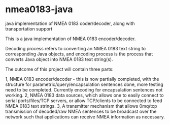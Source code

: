 nmea0183-java
=============

java implementation of NMEA 0183 coder/decoder, along with transportation support

This is a java implementation of NMEA 0183 encoder/decoder.

Decoding process refers to converting an NMEA 0183 text string to corresponding Java objects, and 
encoding process is the process that converts Java object into NMEA 0183 text string(s).

The outcome of this project will contain three parts:

1, NMEA 0183 encoder/decoder - this is now partially completed, with the structure for parametric/query/encapsulation
   sentences done, more testing need to be completed. Currently encoding for encapsulation sentences not working.
2, NMEA 0183 data sources, which allows one to easily connect to serial ports/files/TCP servers, or allow TCP/clients
   to be connected to feed NMEA 0183 text strings.
3, A transmitter mechanism that allows 0mq/tcp transmission of decoded/raw NMEA sentences to be broadcast over the network
   such that applications can receive NMEA information as necessary.
